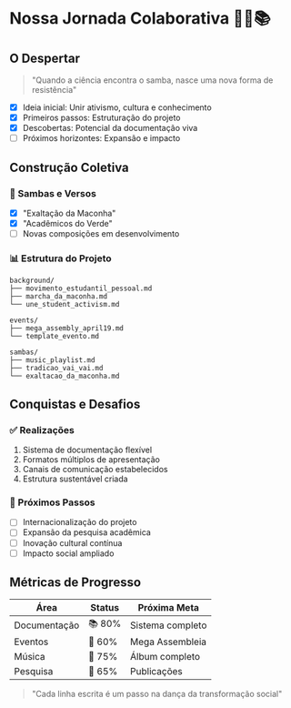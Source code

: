 # Nossa Jornada Colaborativa 🌱🎶📚

## O Despertar
> "Quando a ciência encontra o samba, nasce uma nova forma de resistência"

- [x] Ideia inicial: Unir ativismo, cultura e conhecimento
- [x] Primeiros passos: Estruturação do projeto
- [x] Descobertas: Potencial da documentação viva
- [ ] Próximos horizontes: Expansão e impacto

## Construção Coletiva
### 🎵 Sambas e Versos
- [x] "Exaltação da Maconha"
- [x] "Acadêmicos do Verde"
- [ ] Novas composições em desenvolvimento

### 📊 Estrutura do Projeto
```
background/
├── movimento_estudantil_pessoal.md
├── marcha_da_maconha.md
└── une_student_activism.md

events/
├── mega_assembly_april19.md
└── template_evento.md

sambas/
├── music_playlist.md
├── tradicao_vai_vai.md
└── exaltacao_da_maconha.md
```

## Conquistas e Desafios
### ✅ Realizações
1. Sistema de documentação flexível
2. Formatos múltiplos de apresentação
3. Canais de comunicação estabelecidos
4. Estrutura sustentável criada

### 🎯 Próximos Passos
- [ ] Internacionalização do projeto
- [ ] Expansão da pesquisa acadêmica
- [ ] Inovação cultural contínua
- [ ] Impacto social ampliado

## Métricas de Progresso
| Área | Status | Próxima Meta |
|------|--------|--------------|
| Documentação | 📚 80% | Sistema completo |
| Eventos | 🎉 60% | Mega Assembleia |
| Música | 🎵 75% | Álbum completo |
| Pesquisa | 🔬 65% | Publicações |

> "Cada linha escrita é um passo na dança da transformação social" 